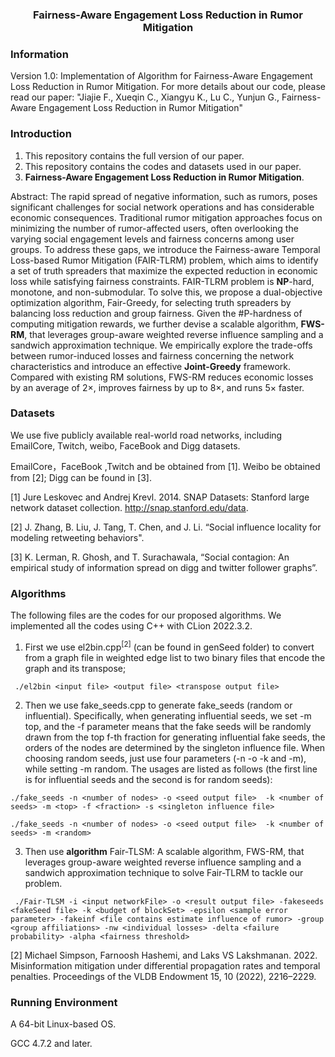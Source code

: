 <h3>
	<center>Fairness-Aware Engagement Loss Reduction in Rumor Mitigation</center>
</h3>


### Information

Version 1.0: Implementation of Algorithm for  Fairness-Aware Engagement Loss Reduction in Rumor Mitigation. For more details about our code, please read our paper: "Jiajie F., Xueqin C., Xiangyu K., Lu C., Yunjun G., Fairness-Aware Engagement Loss Reduction in Rumor Mitigation"

### Introduction

1. This repository contains the full version of our paper.
2. This repository contains the codes and datasets used in our paper.
3. **Fairness-Aware Engagement Loss Reduction in Rumor Mitigation**.

Abstract: The rapid spread of negative information, such as rumors, poses significant challenges for social network operations and has considerable economic consequences.  Traditional rumor mitigation approaches focus on minimizing the number of rumor-affected users, often overlooking the varying social engagement levels and fairness concerns among user groups.
To address these gaps, we introduce the Fairness-aware Temporal Loss-based Rumor Mitigation (FAIR-TLRM) problem, which aims to identify a set of truth spreaders that maximize the expected reduction in economic loss while satisfying fairness constraints. FAIR-TLRM problem is **NP**-hard, monotone, and non-submodular. 
To solve this, we propose a dual-objective optimization algorithm, Fair-Greedy, for selecting truth spreaders by balancing loss reduction and group fairness. Given the $\#$P-hardness of computing mitigation rewards, we further devise a scalable algorithm, **FWS-RM**, that leverages group-aware weighted reverse influence sampling and a sandwich approximation technique. We empirically explore the trade-offs between rumor-induced losses and fairness concerning the network characteristics and introduce an effective **Joint-Greedy** framework. Compared with existing RM solutions, FWS-RM reduces economic losses by an average of 2$\times$, improves fairness by up to 8$\times$, and runs 5$\times$ faster. 

### Datasets

We use five publicly available real-world road networks, including EmailCore, Twitch, weibo, FaceBook and Digg datasets. 

EmailCore，FaceBook ,Twitch and be obtained from [1]. Weibo be obtained from [2]; Digg can be found in [3].

[1] Jure Leskovec and Andrej Krevl. 2014. SNAP Datasets: Stanford large network dataset collection. http://snap.stanford.edu/data.

[2] J. Zhang, B. Liu, J. Tang, T. Chen, and J. Li. “Social influence locality for modeling retweeting behaviors".

[3] K. Lerman, R. Ghosh, and T. Surachawala, “Social contagion: An empirical study of information spread on digg and twitter follower graphs”.

### Algorithms

The following files are the codes for our proposed algorithms. We implemented all the codes using C++ with CLion 2022.3.2.

1. First we use el2bin.cpp$^{[2]}$ (can be found in genSeed folder) to convert from a graph file in weighted edge list to two binary files that encode the graph and its transpose;

```shell
 ./el2bin <input file> <output file> <transpose output file>
```

2. Then we use fake_seeds.cpp to generate fake_seeds (random or influential). Specifically, when generating influential seeds, we set -m top, and the -f parameter means that the fake seeds will be randomly drawn from the top f-th fraction for generating influential fake seeds, the orders of the nodes are determined by the  singleton influence file. When choosing random seeds, just use four parameters (-n -o -k and -m), while setting -m random. The usages are listed as follows (the first line is for influential seeds and the second is for random seeds):

```shell
./fake_seeds -n <number of nodes> -o <seed output file>  -k <number of seeds> -m <top> -f <fraction> -s <singleton influence file>
```

```shell
./fake_seeds -n <number of nodes> -o <seed output file>  -k <number of seeds> -m <random> 
```

3. Then use **algorithm** Fair-TLSM:  A scalable algorithm, FWS-RM, that leverages group-aware weighted reverse influence sampling and a sandwich approximation technique to solve Fair-TLRM  to tackle our problem.

```shell
 ./Fair-TLSM -i <input networkFile> -o <result output file> -fakeseeds <fakeSeed file> -k <budget of blockSet> -epsilon <sample error parameter> -fakeinf <file contains estimate influence of rumor> -group <group affiliations> -nw <individual losses> -delta <failure probability> -alpha <fairness threshold>
```

[2] Michael Simpson, Farnoosh Hashemi, and Laks VS Lakshmanan. 2022. Misinformation mitigation under differential propagation rates and temporal penalties. Proceedings of the VLDB Endowment 15, 10 (2022), 2216–2229.

### Running Environment

A 64-bit Linux-based OS. 

GCC 4.7.2 and later.
